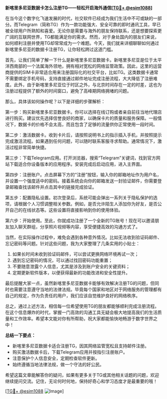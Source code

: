**新喀里多尼亚数据卡怎么注册TG——轻松开启海外通信[[TG💪+ @esim1088](https://t.me/s/esim1088)]**

在当今这个数字化飞速发展的时代，社交软件已经成为我们生活中不可或缺的一部分。而Telegram（简称TG）作为一款功能强大、安全可靠的即时通讯工具，早已被全球用户所熟知和喜爱。无论你是需要与海外的朋友保持联系，还是想要探索更广阔的互联网世界，TG都能满足你的需求。然而，对于身处国内的朋友们来说，如何顺利注册并使用TG却常常成为一个难题。今天，我们就来详细聊聊如何通过新喀里多尼亚的数据卡注册TG，让你轻松跨过这道门槛。

首先，让我们简单了解一下什么是新喀里多尼亚数据卡。新喀里多尼亚是位于太平洋西南部的一个法属海外领地，拥有相对宽松的网络监管政策。因此，这里的运营商提供的SIM卡非常适合用来注册国际化的社交平台，比如TG。这类数据卡通常不需要绑定手机号码，支持直接通过邮件地址完成注册流程，大大降低了注册难度。此外，由于新喀里多尼亚位于时区之外，与北京时间存在一定的时差，这也为注册过程提供了额外的时间窗口，避免了高峰期网络拥堵的问题。

那么，具体该如何操作呢？以下是详细的步骤解析：

第一步：购买新喀里多尼亚数据卡。你可以选择在线订购或者亲自前往当地代理店进行购买。建议优先选择信誉良好的商家，以确保卡片的质量和服务保障。一般情况下，数据卡的价格不会太高，而且包含了足够的流量供你正常使用一段时间。

第二步：激活数据卡。收到卡片后，请按照说明书上的指示插入手机，并按照提示完成激活流程。如果遇到任何问题，可以随时联系客服寻求帮助。通常情况下，激活过程非常简单快捷。

第三步：下载Telegram应用。打开浏览器，搜索“Telegram”关键词，找到官方网站下载适合你设备版本的应用程序。安装完成后启动应用，进入主界面。

第四步：注册账户。点击屏幕下方的“注册”按钮，输入你的邮箱地址作为用户名，并设置一个强度适中的密码。接着系统会向你的邮箱发送一封验证邮件，你需要登录邮箱查找该邮件并点击其中的链接完成验证。

第五步：配置隐私设置。初次登录后，系统可能会弹出一系列关于隐私保护的选项，请根据个人习惯调整相关参数。例如，是否允许陌生人添加你为好友，是否公开自己的在线状态等。这些设置将直接影响到你的使用体验。

第六步：开始使用。至此，你就成功注册了一个全新的TG账号！现在可以邀请朋友加入聊天群组，分享照片视频等内容，享受便捷高效的沟通方式了。

当然，在实际操作过程中，难免会遇到各种意外情况。比如无法收到验证码邮件、忘记密码等问题。针对这些问题，我为大家整理了几条实用的小贴士：

1. 如果长时间未收到验证码邮件，可以尝试更换网络环境再试一次；
2. 遇到忘记密码的情况，可以通过找回密码功能重置；
3. 不要随意泄露个人信息，尤其是涉及到账户安全的关键资料；
4. 定期更新软件版本，以便获得最新的功能改进和安全性提升。

最后提醒大家一点，虽然新喀里多尼亚数据卡能够有效解决注册TG的问题，但同时也需要注意遵守当地的法律法规。毕竟每个国家和地区对于网络服务的管理都有自己的规定，作为负责任的用户，我们应该自觉维护良好的网络秩序。

总之，通过上述方法，相信每一位希望使用TG的朋友都能够顺利完成注册流程。在这个信息爆炸的时代，掌握一门高效的沟通工具无疑会极大地提高我们的生活质量和工作效率。希望本文能对你有所帮助，祝大家都能愉快地畅游于数字世界之中！

**总结一下要点：**
- 新喀里多尼亚数据卡适合注册TG，因其网络监管宽松且支持邮件注册。
- 购买激活数据卡后，下载Telegram应用并按指引注册账户。
- 注意保护个人信息安全，定期检查软件更新。
- 始终遵循当地法律法规，做一个守法的好公民。

希望这篇文章能解答你的疑问，如果有更多关于TG或其他相关话题的问题，欢迎继续提问交流。记住，无论何时何地，保持好奇心和学习态度才是最重要的哦！

[[TG💪+ @esim1088](https://t.me/s/esim1088) ![Image](https://i.postimg.cc/4NQfJmqS/Snipaste-2025-05-13-00-14-12.png)]